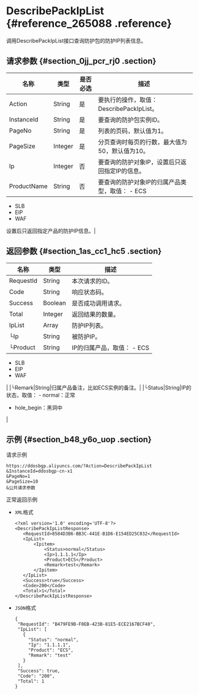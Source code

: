 # DescribePackIpList {#reference_265088 .reference}

调用DescribePackIpList接口查询防护包的防护IP列表信息。

## 请求参数 {#section_0jj_pcr_rj0 .section}

|名称|类型|是否必选|描述|
|--|--|----|--|
|Action|String|是|要执行的操作，取值：DescribePackIpList。|
|InstanceId|String|是|要查询的防护包实例ID。|
|PageNo|String|是|列表的页码，默认值为1。|
|PageSize|Integer|是|分页查询时每页的行数，最大值为50，默认值为10。|
|Ip|Integer|否|要查询的防护对象IP，设置后只返回指定IP的信息。|
|ProductName|String|否|要查询的防护对象IP的归属产品类型，取值： -   ECS
-   SLB
-   EIP
-   WAF

 设置后只返回指定产品的防护IP信息。|

## 返回参数 {#section_1as_cc1_hc5 .section}

|名称|类型|描述|
|--|--|--|
|RequestId|String|本次请求的ID。|
|Code|String|响应状态码。|
|Success|Boolean|是否成功调用请求。|
|Total|Integer|返回结果的数量。|
|IpList|Array|防护IP列表。|
|└Ip|String|被防护IP。|
|└Product|String|IP的归属产品，取值： -   ECS
-   SLB
-   EIP
-   WAF

 |
|└Remark|String|归属产品备注，比如ECS实例的备注。|
|└Status|String|IP的状态，取值： -   normal：正常
-   hole\_begin：黑洞中

 |

## 示例 {#section_b48_y6o_uop .section}

请求示例

``` {#codeblock_60x_v7t_oqo}
https://ddosbgp.aliyuncs.com/?Action=DescribePackIpList
&InstanceId=ddosbgp-cn-x1
&PageNo=1
&PageSize=10
&公共请求参数
```

正常返回示例

-   `XML`格式

    ``` {#codeblock_yok_0bb_bul}
    <?xml version='1.0' encoding='UTF-8'?>
    <DescribePackIpListResponse>
       <RequestId>8584D3B6-BB3C-441E-B1D6-E154ED25C032</RequestId>
       <IpList>
           <Ipitem>
               <Status>normal</Status>
               <Ip>1.1.1.1</Ip>
               <Product>ECS</Product>
               <Remark>test</Remark>
           </Ipitem>
       </IpList>
       <Success>true</Success>
       <Code>200</Code>
       <Total>1</Total>
    </DescribePackIpListResponse>
    ```

-   `JSON`格式

    ``` {#codeblock_ftr_37u_bst}
    {
     "RequestId": "B479FE9B-F0EB-423B-81E5-ECE2167BCF40",
     "IpList": [
       {
         "Status": "normal",
         "Ip": "1.1.1.1",
         "Product": "ECS",
         "Remark": "test"
       }
     ],
     "Success": true,
     "Code": "200",
     "Total": 1
    }
    ```


